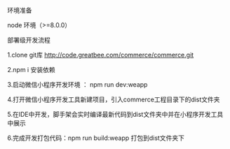 环境准备

node 环境（>=8.0.0）



部署级开发流程

1.clone git库 http://code.greatbee.com/commerce/commerce.git

2.npm i  安装依赖

3.启动微信小程序开发环境 ： npm run dev:weapp  

4.打开微信小程序开发工具新建项目，引入commerce工程目录下的dist文件夹

5.在IDE中开发，脚手架会实时编译最新代码到dist文件夹中并在小程序开发工具中展示

6.完成开发打包代码：npm run build:weapp    打包到dist文件夹下

